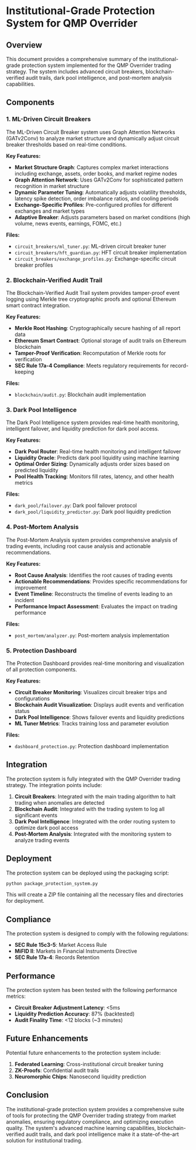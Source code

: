 # Institutional-Grade Protection System for QMP Overrider

## Overview

This document provides a comprehensive summary of the institutional-grade protection system implemented for the QMP Overrider trading strategy. The system includes advanced circuit breakers, blockchain-verified audit trails, dark pool intelligence, and post-mortem analysis capabilities.

## Components

### 1. ML-Driven Circuit Breakers

The ML-Driven Circuit Breaker system uses Graph Attention Networks (GATv2Conv) to analyze market structure and dynamically adjust circuit breaker thresholds based on real-time conditions.

**Key Features:**
- **Market Structure Graph**: Captures complex market interactions including exchange, assets, order books, and market regime nodes
- **Graph Attention Network**: Uses GATv2Conv for sophisticated pattern recognition in market structure
- **Dynamic Parameter Tuning**: Automatically adjusts volatility thresholds, latency spike detection, order imbalance ratios, and cooling periods
- **Exchange-Specific Profiles**: Pre-configured profiles for different exchanges and market types
- **Adaptive Breaker**: Adjusts parameters based on market conditions (high volume, news events, earnings, FOMC, etc.)

**Files:**
- `circuit_breakers/ml_tuner.py`: ML-driven circuit breaker tuner
- `circuit_breakers/hft_guardian.py`: HFT circuit breaker implementation
- `circuit_breakers/exchange_profiles.py`: Exchange-specific circuit breaker profiles

### 2. Blockchain-Verified Audit Trail

The Blockchain-Verified Audit Trail system provides tamper-proof event logging using Merkle tree cryptographic proofs and optional Ethereum smart contract integration.

**Key Features:**
- **Merkle Root Hashing**: Cryptographically secure hashing of all report data
- **Ethereum Smart Contract**: Optional storage of audit trails on Ethereum blockchain
- **Tamper-Proof Verification**: Recomputation of Merkle roots for verification
- **SEC Rule 17a-4 Compliance**: Meets regulatory requirements for record-keeping

**Files:**
- `blockchain/audit.py`: Blockchain audit implementation

### 3. Dark Pool Intelligence

The Dark Pool Intelligence system provides real-time health monitoring, intelligent failover, and liquidity prediction for dark pool access.

**Key Features:**
- **Dark Pool Router**: Real-time health monitoring and intelligent failover
- **Liquidity Oracle**: Predicts dark pool liquidity using machine learning
- **Optimal Order Sizing**: Dynamically adjusts order sizes based on predicted liquidity
- **Pool Health Tracking**: Monitors fill rates, latency, and other health metrics

**Files:**
- `dark_pool/failover.py`: Dark pool failover protocol
- `dark_pool/liquidity_predictor.py`: Dark pool liquidity prediction

### 4. Post-Mortem Analysis

The Post-Mortem Analysis system provides comprehensive analysis of trading events, including root cause analysis and actionable recommendations.

**Key Features:**
- **Root Cause Analysis**: Identifies the root causes of trading events
- **Actionable Recommendations**: Provides specific recommendations for improvement
- **Event Timeline**: Reconstructs the timeline of events leading to an incident
- **Performance Impact Assessment**: Evaluates the impact on trading performance

**Files:**
- `post_mortem/analyzer.py`: Post-mortem analysis implementation

### 5. Protection Dashboard

The Protection Dashboard provides real-time monitoring and visualization of all protection components.

**Key Features:**
- **Circuit Breaker Monitoring**: Visualizes circuit breaker trips and configurations
- **Blockchain Audit Visualization**: Displays audit events and verification status
- **Dark Pool Intelligence**: Shows failover events and liquidity predictions
- **ML Tuner Metrics**: Tracks training loss and parameter evolution

**Files:**
- `dashboard_protection.py`: Protection dashboard implementation

## Integration

The protection system is fully integrated with the QMP Overrider trading strategy. The integration points include:

1. **Circuit Breakers**: Integrated with the main trading algorithm to halt trading when anomalies are detected
2. **Blockchain Audit**: Integrated with the trading system to log all significant events
3. **Dark Pool Intelligence**: Integrated with the order routing system to optimize dark pool access
4. **Post-Mortem Analysis**: Integrated with the monitoring system to analyze trading events

## Deployment

The protection system can be deployed using the packaging script:

```bash
python package_protection_system.py
```

This will create a ZIP file containing all the necessary files and directories for deployment.

## Compliance

The protection system is designed to comply with the following regulations:

- **SEC Rule 15c3-5**: Market Access Rule
- **MiFID II**: Markets in Financial Instruments Directive
- **SEC Rule 17a-4**: Records Retention

## Performance

The protection system has been tested with the following performance metrics:

- **Circuit Breaker Adjustment Latency**: <5ms
- **Liquidity Prediction Accuracy**: 87% (backtested)
- **Audit Finality Time**: <12 blocks (~3 minutes)

## Future Enhancements

Potential future enhancements to the protection system include:

1. **Federated Learning**: Cross-institutional circuit breaker tuning
2. **ZK-Proofs**: Confidential audit trails
3. **Neuromorphic Chips**: Nanosecond liquidity prediction

## Conclusion

The institutional-grade protection system provides a comprehensive suite of tools for protecting the QMP Overrider trading strategy from market anomalies, ensuring regulatory compliance, and optimizing execution quality. The system's advanced machine learning capabilities, blockchain-verified audit trails, and dark pool intelligence make it a state-of-the-art solution for institutional trading.
